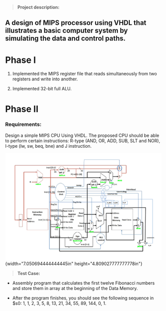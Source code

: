 > **Project description:**

## A design of MIPS processor using VHDL that illustrates a basic computer system by simulating the data and control paths.

# Phase I

1.  Implemented the MIPS register file that reads simultaneously from
    two registers and write into another.

2.  Implemented 32-bit full ALU.

# Phase II

### Requirements:

Design a simple MIPS CPU Using VHDL. The proposed CPU should be able to
perform certain instructions: R-type (AND, OR, ADD, SUB, SLT and NOR),
I-type (lw, sw, beq, bne) and J instruction.

![](./media/image1.png){width="7.050694444444445in"
height="4.809027777777778in"}

> **Test Case:**

-   Assembly program that calculates the first twelve Fibonacci numbers
    and store them in array at the beginning of the Data Memory.

-   After the program finishes, you should see the following sequence in
    \$s0: 1, 1, 2, 3, 5, 8, 13, 21, 34, 55, 89, 144, 0, 1.
